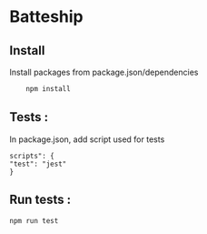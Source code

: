 # Batteship

## Install 

Install packages from package.json/dependencies

```bash
	npm install
```


## Tests :

In package.json, add script used for tests

	scripts": {
    "test": "jest"
  	}

## Run tests :

	npm run test



